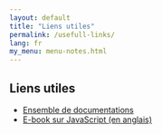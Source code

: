 ```yaml
---
layout: default
title: "Liens utiles"
permalink: /usefull-links/
lang: fr
my_menu: menu-notes.html
---
```


## Liens utiles

<ul class="list-group list-group-flush">
  <li class="list-group-item list-group-item-secondary">
    <a href="https://devdocs.io/" >Ensemble de documentations</a>
  </li>
  <li class="list-group-item list-group-item-secondary">
    <a href="https://github.com/getify/You-Dont-Know-JS/tree/1st-ed" >E-book sur JavaScript (en anglais)</a>
  </li>
</ul>
